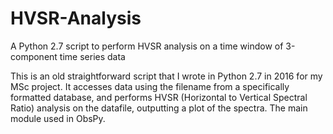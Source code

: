 # HVSR-Analysis
A Python 2.7 script to perform HVSR analysis on a time window of 3-component time series data

This is an old straightforward script that I wrote in Python 2.7 in 2016 for my MSc project. It accesses data using the filename from a specifically formatted database, and performs HVSR (Horizontal to Vertical Spectral Ratio) analysis on the datafile, outputting a plot of the spectra. The main module used in ObsPy.
